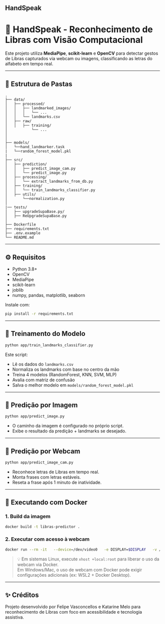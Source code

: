## HandSpeak

# 🤟 HandSpeak - Reconhecimento de Libras com Visão Computacional

Este projeto utiliza **MediaPipe**, **scikit-learn** e **OpenCV** para detectar gestos de Libras capturados via webcam ou imagens, classificando as letras do alfabeto em tempo real.

---

## 📂 Estrutura de Pastas

```
.
├── data/
│   ├── processed/
│   │   ├── landmarked_images/
│   │   │   └── ...
│   │   └── landmarks.csv
│   ├── raw/
│   │   ├── training/
│           └── ...
│    
│   
├── models/
│   └──hand_landmarker.task
|   └──random_forest_model.pkl
|
├── src/
│   ├── prediction/
│   │   ├── predict_image_cam.py
│   │   └── predict_image.py
│   ├── processing/
│   │   └── extract_landmarks_from_db.py
│   ├── training/
│   │   └── train_landmarks_classifier.py
│   ├── utils/
│       └──normalization.py
│
|── tests/
│   ├── upgradeSupaBase.py/
│   ├── ReUpgradeSupaBase.py
│      
├── Dockerfile
├── requirements.txt
├── .env.example
└── README.md
```

---

## ⚙️ Requisitos

- Python 3.8+
- OpenCV
- MediaPipe
- scikit-learn
- joblib
- numpy, pandas, matplotlib, seaborn

Instale com:

```bash
pip install -r requirements.txt
```

---

## 🧠 Treinamento do Modelo

```bash
python app/train_landmarks_classifier.py
```

Este script:
- Lê os dados do `landmarks.csv`
- Normaliza os landmarks com base no centro da mão
- Treina 4 modelos (RandomForest, KNN, SVM, MLP)
- Avalia com matriz de confusão
- Salva o melhor modelo em `models/random_forest_model.pkl`

---

## 📸 Predição por Imagem

```bash
python app/predict_image.py
```

- O caminho da imagem é configurado no próprio script.
- Exibe o resultado da predição + landmarks se desejado.

---

## 🎥 Predição por Webcam

```bash
python app/predict_image_cam.py
```

- Reconhece letras de Libras em tempo real.
- Monta frases com letras estáveis.
- Reseta a frase após 1 minuto de inatividade.

---

## 🐳 Executando com Docker

### 1. Build da imagem

```bash
docker build -t libras-predictor .
```

### 2. Executar com acesso à webcam

```bash
docker run --rm -it   --device=/dev/video0   -e DISPLAY=$DISPLAY   -v /tmp/.X11-unix:/tmp/.X11-unix   libras-predictor
```

> 💡 Em sistemas Linux, execute `xhost +local:root` para liberar o uso da webcam via Docker.  
> Em Windows/Mac, o uso de webcam com Docker pode exigir configurações adicionais (ex: WSL2 + Docker Desktop).

---

## ✨ Créditos

Projeto desenvolvido por Felipe Vasconcellos e Katarine Melo para reconhecimento de Libras com foco em acessibilidade e tecnologia assistiva.
